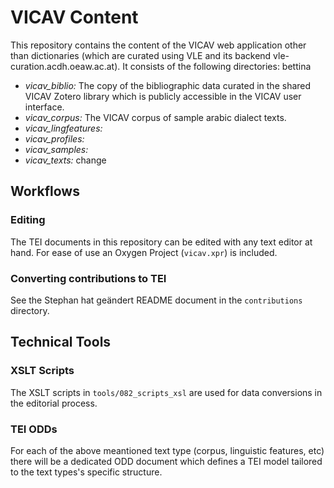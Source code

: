 # VICAV Content

This repository contains the content of the VICAV web application other than dictionaries (which are curated using VLE and its backend vle-curation.acdh.oeaw.ac.at).
It consists of the following directories:
bettina
* *vicav_biblio:* The copy of the bibliographic data curated in the shared VICAV Zotero  library which is publicly accessible in the VICAV user interface.
* *vicav_corpus:* The VICAV corpus of sample arabic dialect texts.
* *vicav_lingfeatures:*
* *vicav_profiles:*
* *vicav_samples:*
* *vicav_texts:*
change
## Workflows

### Editing

The TEI documents in this repository can be edited with any text editor at hand. For ease of use an Oxygen Project (`vicav.xpr`) is included.

### Converting contributions to TEI 

See the Stephan hat geändert README document in the `contributions` directory.

## Technical Tools
### XSLT Scripts

The XSLT scripts in `tools/082_scripts_xsl` are used for data conversions in the editorial process.

### TEI ODDs

For each of the above meantioned text type (corpus, linguistic features, etc) there will be a dedicated ODD document which defines a TEI model tailored to the text types's specific structure.
